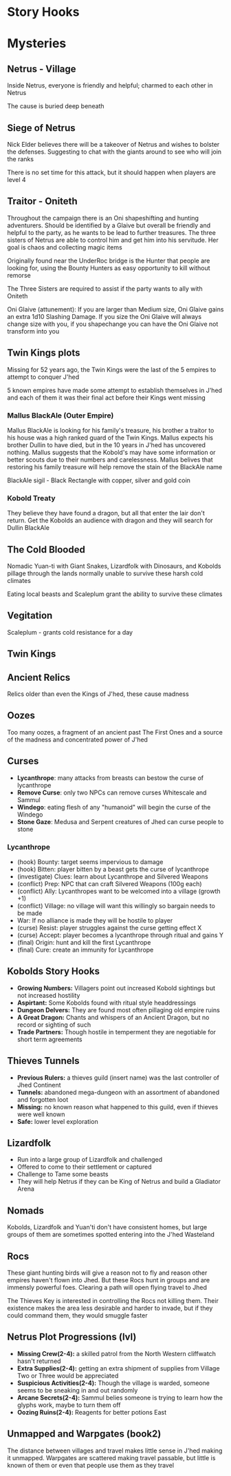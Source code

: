 # Story Hooks
# Mysteries

## Netrus - Village

Inside Netrus, everyone is friendly and helpful; charmed to each other in Netrus

The cause is buried deep beneath

## Siege of Netrus
  
Nick Elder believes there will be a takeover of Netrus and wishes to bolster the defenses. Suggesting to chat with the giants around to see who will join the ranks

There is no set time for this attack, but it should happen when players are level 4

## Traitor - Oniteth

Throughout the campaign there is an Oni shapeshifting and hunting adventurers. Should be identified by a Glaive but overall be friendly and helpful to the party, as he wants to be lead to further treasures. The three sisters of Netrus are able to control him and get him into his servitude. Her goal is chaos and collecting magic items

Originally found near the UnderRoc bridge is the Hunter that people are looking for, using the Bounty Hunters as easy opportunity to kill without remorse

The Three Sisters are required to assist if the party wants to ally with Oniteth

Oni Glaive (attunement): If you are larger than Medium size, Oni Glaive gains an extra 1d10 Slashing Damage. If you size the Oni Glaive will always change size with you, if you shapechange you can have the Oni Glaive not transform into you

## Twin Kings plots

Missing for 52 years ago, the Twin Kings were the last of the 5 empires to attempt to conquer J'hed

5 known empires have made some attempt to establish themselves in J'hed and each of them it was their final act before their Kings went missing

### Mallus BlackAle (Outer Empire)

Mallus BlackAle is looking for his family's treasure, his brother a traitor to his house was a high ranked guard of the Twin Kings. Mallus expects his brother Dullin to have died, but in the 10 years in J'hed has uncovered nothing. Mallus suggests that the Kobold's may have some information or better scouts due to their numbers and carelessness. Mallus belives that restoring his family treasure will help remove the stain of the BlackAle name 

BlackAle sigil - Black Rectangle with copper, silver and gold coin

### Kobold Treaty

They believe they have found a dragon, but all that enter the lair don't return. Get the Kobolds an audience with dragon and they will search for Dullin BlackAle

## The Cold Blooded

Nomadic Yuan-ti with Giant Snakes, Lizardfolk with Dinosaurs, and Kobolds pillage through the lands normally unable to survive these harsh cold climates

Eating local beasts and Scaleplum grant the ability to survive these climates

## Vegitation

Scaleplum - grants cold resistance for a day

## Twin Kings



## Ancient Relics

Relics older than even the Kings of J'hed, these cause madness

## Oozes

Too many oozes, a fragment of an ancient past The First Ones and a source of the madness and concentrated power of J'hed

## Curses

- **Lycanthrope**: many attacks from breasts can bestow the curse of lycanthrope
- **Remove Curse**: only two NPCs can remove curses Whitescale and Sammul
- **Windego**: eating flesh of any "humanoid" will begin the curse of the Windego
- **Stone Gaze**: Medusa and Serpent creatures of Jhed can curse people to stone

### Lycanthrope

- (hook) Bounty: target seems impervious to damage
- (hook) Bitten: player bitten by a beast gets the curse of lycanthrope
- (investigate) Clues: learn about Lycanthrope and Silvered Weapons
- (conflict) Prep: NPC that can craft Silvered Weapons (100g each)
- (conflict) Ally: Lycanthropes want to be welcomed into a village (growth +1)
- (conflict) Village: no village will want this willingly so bargain needs to be made
- War: If no alliance is made they will be hostile to player
- (curse) Resist: player struggles against the curse getting effect X
- (curse) Accept: player becomes a lycanthrope through ritual and gains Y
- (final) Origin: hunt and kill the first Lycanthrope 
- (final) Cure: create an immunity for Lycanthrope

## Kobolds Story Hooks

- **Growing Numbers:** Villagers point out increased Kobold sightings but not increased hostility
- **Aspirtant:** Some Kobolds found with ritual style headdressings
- **Dungeon Delvers:** They are found most often pillaging old empire ruins
- **A Great Dragon:** Chants and whispers of an Ancient Dragon, but no record or sighting of such
- **Trade Partners:** Though hostile in temperment they are negotiable for short term agreements

## Thieves Tunnels

- **Previous Rulers:** a thieves guild (insert name) was the last controller of Jhed Continent
- **Tunnels:** abandoned mega-dungeon with an assortment of abandoned and forgotten loot
- **Missing:** no known reason what happened to this guild, even if thieves were well known
- **Safe:** lower level exploration

## Lizardfolk

- Run into a large group of Lizardfolk and challenged
- Offered to come to their settlement or captured
- Challenge to Tame some beasts
- They will help Netrus if they can be King of Netrus and build a Gladiator Arena

## Nomads

Kobolds, Lizardfolk and Yuan'ti don't have consistent homes, but large groups of them are sometimes spotted entering into the J'hed Wasteland

## Rocs

These giant hunting birds will give a reason not to fly and reason other empires haven't flown into Jhed. But these Rocs hunt in groups and are immensly powerful foes. Clearing a path will open flying travel to Jhed

The Thieves Key is interested in controlling the Rocs not killing them. Their existence makes the area less desirable and harder to invade, but if they could command them, they would smuggle faster

## Netrus Plot Progressions (lvl)

- **Missing Crew(2-4):** a skilled patrol from the North Western cliffwatch hasn't returned
- **Extra Supplies(2-4):** getting an extra shipment of supplies from Village Two or Three would be appreciated
- **Suspicious Activities(2-4):** Though the village is warded, someone seems to be sneaking in and out randomly
- **Arcane Secrets(2-4):** Sammul belies someone is trying to learn how the glyphs work, maybe to turn them off
- **Oozing Ruins(2-4):** Reagents for better potions East


## Unmapped and Warpgates (book2)

The distance between villages and travel makes little sense in J'hed making it unmapped. Warpgates are scattered making travel passable, but little is known of them or even that people use them as they travel